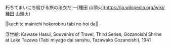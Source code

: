 朽ちてまいにち綻びる旅の法衣だ
—[種田 山頭火](https://ja.wikipedia.org/wiki/種田 山頭火)

||kuchite mainichi hokorobiru tabi no hoi da||

浮世絵: Kawase Hasui, Souvenirs of Travel, Third Series, Gozanoishi Shrine at Lake Tazawa (Tabi miyage dai sanshu, Tazawako Gozanoishi), 1941